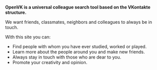**OpenVK is a universal colleague search tool based on the VKontakte structure.**

We want friends, classmates, neighbors and colleagues to always be in touch.

With this site you can:

* Find people with whom you have ever studied, worked or played.
* Learn more about the people around you and make new friends.
* Always stay in touch with those who are dear to you.
* Promote your creativity and opinion.
